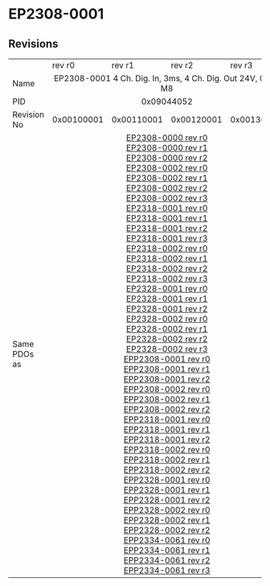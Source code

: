 # EP2308-0001

## Revisions
<table>
<tr>
<td></td>
<td>rev r0</td>
<td>rev r1</td>
<td>rev r2</td>
<td>rev r3</td>
</tr>
<tr>
<td>Name</td>
<td colspan=4 align="center">EP2308-0001 4 Ch. Dig. In, 3ms, 4 Ch. Dig. Out 24V, 0,5A, M8</td>
</tr>
<tr>
<td>PID</td>
<td colspan=4 align="center">0x09044052</td>
</tr>
<tr>
<td>Revision No</td>
<td>0x00100001</td>
<td>0x00110001</td>
<td>0x00120001</td>
<td>0x00130001</td>
</tr>
<tr>
<td>Same PDOs as</td>
<td colspan=4 align="center"><a href="EP2308-0000.md">EP2308-0000 rev r0</a><br/><a href="EP2308-0000.md">EP2308-0000 rev r1</a><br/><a href="EP2308-0000.md">EP2308-0000 rev r2</a><br/><a href="EP2308-0002.md">EP2308-0002 rev r0</a><br/><a href="EP2308-0002.md">EP2308-0002 rev r1</a><br/><a href="EP2308-0002.md">EP2308-0002 rev r2</a><br/><a href="EP2308-0002.md">EP2308-0002 rev r3</a><br/><a href="EP2318-0001.md">EP2318-0001 rev r0</a><br/><a href="EP2318-0001.md">EP2318-0001 rev r1</a><br/><a href="EP2318-0001.md">EP2318-0001 rev r2</a><br/><a href="EP2318-0001.md">EP2318-0001 rev r3</a><br/><a href="EP2318-0002.md">EP2318-0002 rev r0</a><br/><a href="EP2318-0002.md">EP2318-0002 rev r1</a><br/><a href="EP2318-0002.md">EP2318-0002 rev r2</a><br/><a href="EP2318-0002.md">EP2318-0002 rev r3</a><br/><a href="EP2328-0001.md">EP2328-0001 rev r0</a><br/><a href="EP2328-0001.md">EP2328-0001 rev r1</a><br/><a href="EP2328-0001.md">EP2328-0001 rev r2</a><br/><a href="EP2328-0002.md">EP2328-0002 rev r0</a><br/><a href="EP2328-0002.md">EP2328-0002 rev r1</a><br/><a href="EP2328-0002.md">EP2328-0002 rev r2</a><br/><a href="EP2328-0002.md">EP2328-0002 rev r3</a><br/><a href="EPP2308-0001.md">EPP2308-0001 rev r0</a><br/><a href="EPP2308-0001.md">EPP2308-0001 rev r1</a><br/><a href="EPP2308-0001.md">EPP2308-0001 rev r2</a><br/><a href="EPP2308-0002.md">EPP2308-0002 rev r0</a><br/><a href="EPP2308-0002.md">EPP2308-0002 rev r1</a><br/><a href="EPP2308-0002.md">EPP2308-0002 rev r2</a><br/><a href="EPP2318-0001.md">EPP2318-0001 rev r0</a><br/><a href="EPP2318-0001.md">EPP2318-0001 rev r1</a><br/><a href="EPP2318-0001.md">EPP2318-0001 rev r2</a><br/><a href="EPP2318-0002.md">EPP2318-0002 rev r0</a><br/><a href="EPP2318-0002.md">EPP2318-0002 rev r1</a><br/><a href="EPP2318-0002.md">EPP2318-0002 rev r2</a><br/><a href="EPP2328-0001.md">EPP2328-0001 rev r0</a><br/><a href="EPP2328-0001.md">EPP2328-0001 rev r1</a><br/><a href="EPP2328-0001.md">EPP2328-0001 rev r2</a><br/><a href="EPP2328-0002.md">EPP2328-0002 rev r0</a><br/><a href="EPP2328-0002.md">EPP2328-0002 rev r1</a><br/><a href="EPP2328-0002.md">EPP2328-0002 rev r2</a><br/><a href="EPP2334-0061.md">EPP2334-0061 rev r0</a><br/><a href="EPP2334-0061.md">EPP2334-0061 rev r1</a><br/><a href="EPP2334-0061.md">EPP2334-0061 rev r2</a><br/><a href="EPP2334-0061.md">EPP2334-0061 rev r3</a></td>
</tr>
</table>
